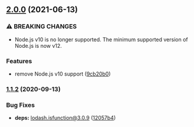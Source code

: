## [2.0.0](https://github.com/KenanY/find-prime/compare/1.1.2...2.0.0) (2021-06-13)


### ⚠ BREAKING CHANGES

* Node.js v10 is no longer supported. The minimum
supported version of Node.js is now v12.

### Features

* remove Node.js v10 support ([9cb20b0](https://github.com/KenanY/find-prime/commit/9cb20b0d5d934d08ef06a4467fe8c0ad9fe65574))

### [1.1.2](https://github.com/KenanY/find-prime/compare/1.1.1...1.1.2) (2020-09-13)


### Bug Fixes

* **deps:** lodash.isfunction@3.0.9 ([12057b4](https://github.com/KenanY/find-prime/commit/12057b4679fe288b8cf2d3e25695de41e34b0f6a))
